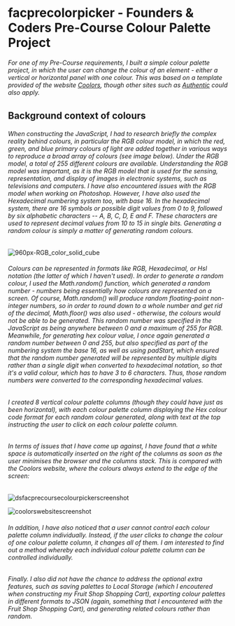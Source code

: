 # facprecolorpicker - Founders & Coders Pre-Course Colour Palette Project
###### For one of my Pre-Course requirements, I built a simple colour palette project, in which the user can change the colour of an element - either a vertical or horizontal panel with one colour. This was based on a template provided of the website [Coolors](https://coolors.co/daffed-9bf3f0-473198-4a0d67-adfc92), though other sites such as [Authentic](https://colours.neilorangepeel.com/) could also apply. 
## Background context of colours
###### When constructing the JavaScript, I had to research briefly the complex reality behind colours, in particular the RGB colour model, in which the red, green, and blue primary colours of light are added together in various ways to reproduce a broad array of colours (see image below). Under the RGB model, a total of 255 different colours are available. Understanding the RGB model was important, as it is the RGB model that is used for the sensing, representation, and display of images in electronic systems, such as televisions and computers. I have also encountered issues with the RGB model when working on Photoshop. However, I have also used the Hexadecimal numbering system too, with base 16. In the hexadecimal system, there are 16 symbols or possible digit values from 0 to 9, followed by six alphabetic characters -- A, B, C, D, E and F. These characters are used to represent decimal values from 10 to 15 in single bits. Generating a random colour is simply a matter of generating random colours.

![960px-RGB_color_solid_cube](https://user-images.githubusercontent.com/52511353/190637543-b5b10039-d8ec-4979-95c8-081034d3e474.png)

###### Colours can be represented in formats like RGB, Hexadecimal, or Hsl notation (the latter of which I haven't used). In order to generate a random colour, I used the Math.random() function, which generated a random number - numbers being essentially how colours are represented on a screen. Of course, Math.random() will produce random floating-point non-integer numbers, so in order to round down to a whole number and get rid of the decimal, Math.floor() was also used - otherwise, the colours would not be able to be generated. This random number was specified in the JavaScript as being anywhere between 0 and a maximum of 255 for RGB. Meanwhile, for generating hex colour value, I once again generated a random number between 0 and 255, but also specified as part of the numbering system the base 16, as well as using padStart, which ensured that the random number generated will be represented by multiple digits rather than a single digit when converted to hexadecimal notation, so that it's a valid colour, which has to have 3 to 6 characters. Thus, those random numbers were converted to the corresponding hexadecimal values.

###### I created 8 vertical colour palette columns (though they could have just as been horizontal), with each colour palette column displaying the Hex colour code format for each random colour generated, along with text at the top instructing the user to click on each colour palette column.
###### In terms of issues that I have come up against, I have found that a white space is automatically inserted on the right of the columns as soon as the user minimises the browser and the columns stack. This is compared with the Coolors website, where the colours always extend to the edge of the screen:

![dsfacprecoursecolourpickerscreenshot](https://user-images.githubusercontent.com/52511353/190643989-301c0617-d2e3-4cc5-a0d1-2c6ae30566d0.jpg)

![coolorswebsitescreenshot](https://user-images.githubusercontent.com/52511353/190643445-263acae4-195c-4a44-93b8-cbd637f9d6d1.jpg)

###### In addition, I have also noticed that a user cannot control each colour palette column individually. Instead, if the user clicks to change the colour of one colour palette column, it changes all of them. I am interested to find out a method whereby each individual colour palette column can be controlled individually. 
###### Finally. I also did not have the chance to address the optional extra features, such as saving palettes to Local Storage (which I encoutered when constructing my Fruit Shop Shopping Cart), exporting colour palettes in different formats to JSON (again, something that I encountered with the Fruit Shop Shopping Cart), and generating related colours rather than random.




